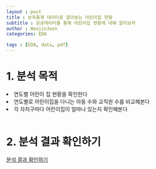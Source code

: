 ```yaml
---
layout : post
title : 보육통계 데이터로 알아보는 어린이집 현황
subtitle : 공공데이터를 통해 어린이집 현황에 대해 알아보자
author : WoojinJeon
categories: EDA

tags : [EDA, data, pdf]
---
```


# 1. 분석 목적
<li>연도별 어린이 집 현황을 확인한다</li>
<li>연도별로 어린이집을 다니는 아동 수와
 교직원 수를 비교해본다</li>
<li>각 자치구마다 어린이집이 얼마나 있는지 
 확인해본다</li>

<br/>

# 2. 분석 결과 확인하기
<span><a href="https://nbviewer.org/github/WoojinJeonkr/WoojinJeonkr.github.io/blob/main/assets/images/pdf/preschool.pdf" target="_blank" rel="noopener noreferrer">분석 결과 확인하기</a></span>